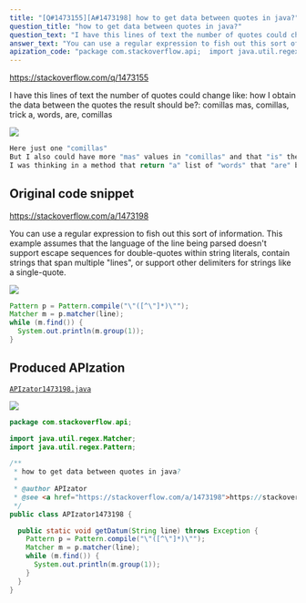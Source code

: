 ```yaml
---
title: "[Q#1473155][A#1473198] how to get data between quotes in java?"
question_title: "how to get data between quotes in java?"
question_text: "I have this lines of text the number of quotes could change  like: how I obtain the data between the quotes the result should be?: comillas mas, comillas, trick a, words, are, comillas"
answer_text: "You can use a regular expression to fish out this sort of information. This example assumes that the language of the line being parsed doesn't support escape sequences for double-quotes within string literals, contain strings that span multiple \"lines\", or support other  delimiters for strings like a single-quote."
apization_code: "package com.stackoverflow.api;  import java.util.regex.Matcher; import java.util.regex.Pattern;  /**  * how to get data between quotes in java?  *  * @author APIzator  * @see <a href=\"https://stackoverflow.com/a/1473198\">https://stackoverflow.com/a/1473198</a>  */ public class APIzator1473198 {    public static void getDatum(String line) throws Exception {     Pattern p = Pattern.compile(\"\\\"([^\\\"]*)\\\"\");     Matcher m = p.matcher(line);     while (m.find()) {       System.out.println(m.group(1));     }   } }"
---
```


https://stackoverflow.com/q/1473155

I have this lines of text the number of quotes could change  like:
how I obtain the data between the quotes the result should be?:
comillas
mas, comillas, trick
a, words, are, comillas


<div class="code-logo"><img src="/stackoverflow.png" /></div>

```java
Here just one "comillas"
But I also could have more "mas" values in "comillas" and that "is" the "trick"
I was thinking in a method that return "a" list of "words" that "are" between "comillas"
```


## Original code snippet

https://stackoverflow.com/a/1473198

You can use a regular expression to fish out this sort of information.
This example assumes that the language of the line being parsed doesn&#x27;t support escape sequences for double-quotes within string literals, contain strings that span multiple &quot;lines&quot;, or support other  delimiters for strings like a single-quote.

<div class="code-logo"><img src="/stackoverflow.png" /></div>

```java
Pattern p = Pattern.compile("\"([^\"]*)\"");
Matcher m = p.matcher(line);
while (m.find()) {
  System.out.println(m.group(1));
}
```

## Produced APIzation

[`APIzator1473198.java`](https://github.com/pasqualesalza/apization-temp-data/raw/master/search/APIzator1473198.java)

<div class="code-logo"><img src="/apizator.png" /></div>

```java
package com.stackoverflow.api;

import java.util.regex.Matcher;
import java.util.regex.Pattern;

/**
 * how to get data between quotes in java?
 *
 * @author APIzator
 * @see <a href="https://stackoverflow.com/a/1473198">https://stackoverflow.com/a/1473198</a>
 */
public class APIzator1473198 {

  public static void getDatum(String line) throws Exception {
    Pattern p = Pattern.compile("\"([^\"]*)\"");
    Matcher m = p.matcher(line);
    while (m.find()) {
      System.out.println(m.group(1));
    }
  }
}

```